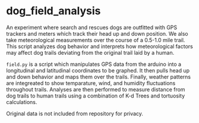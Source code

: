 # dog_field_analysis

An experiment where search and rescues dogs are outfitted with GPS trackers and meters which track their head up and down position. We also take meteorological measurements over the course of a 0.5-1.0 mile trail. This script analyzes dog behavior and interprets how meteorological factors may affect dog trails deviating from the original trail laid by a human.

`field.py` is a script which manipulates GPS data from the arduino into a longitudinal and latitudinal coordinates to be graphed. It then pulls head up and down behavior and maps them over the trails. Finally, weather patterns are integreated to show temparature, wind, and humidity fluctuations throughout trails. Analyses are then performed to measure distance from dog trails to human trails using a combination of K-d Trees and tortuosity calculations.

Original data is not included from repository for privacy.
